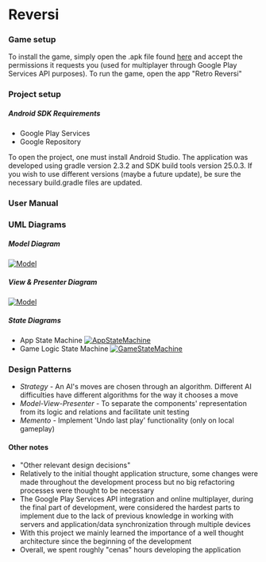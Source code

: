 # Reversi
### Game setup
To install the game, simply open the .apk file found [here](https://github.com/cyrilico/LPOO1617_T1G7/releases) and accept the permissions it requests you (used for multiplayer through Google Play Services API purposes). To run the game, open the app "Retro Reversi"

### Project setup
 ##### Android SDK Requirements
 - Google Play Services
 - Google Repository

To open the project, one must install Android Studio. The application was developed using gradle version 2.3.2 and SDK build tools version 25.0.3. If you wish to use different versions (maybe a future update), be sure the necessary build.gradle files are updated.

### User Manual


### UML Diagrams
##### Model Diagram
 [![Model](https://github.com/cyrilico/LPOO1617_T1G7/blob/master/uml/model.png?raw=true)](https://github.com/cyrilico/LPOO1617_T1G7/blob/master/uml/model.png?raw=true)
 
##### View & Presenter Diagram
 [![Model](https://github.com/cyrilico/LPOO1617_T1G7/blob/master/uml/view%20&%20presenter.png?raw=true)](https://github.com/cyrilico/LPOO1617_T1G7/blob/master/uml/view%20&%20presenter.png?raw=true)

##### State Diagrams
- App State Machine
[![AppStateMachine](https://github.com/cyrilico/LPOO1617_T1G7/blob/master/uml/app%20state.png?raw=true)](https://github.com/cyrilico/LPOO1617_T1G7/blob/master/uml/app%20state.png?raw=true)
- Game Logic State Machine
 [![GameStateMachine](https://github.com/cyrilico/LPOO1617_T1G7/blob/master/uml/game%20logic.png?raw=true)](https://github.com/cyrilico/LPOO1617_T1G7/blob/master/uml/game%20logic.png?raw=true)


### Design Patterns
- *Strategy* - An AI's moves are chosen through an algorithm. Different AI difficulties have different algorithms for the way it chooses a move
- *Model-View-Presenter* - To separate the components' representation from its logic and relations and facilitate unit testing
- *Memento* - Implement 'Undo last play' functionality (only on local gameplay)

#### Other notes
- "Other relevant design decisions"
- Relatively to the initial thought application structure, some changes were made throughout the development process but no big refactoring processes were thought to be necessary
- The Google Play Services API integration and online multiplayer, during the final part of development, were considered the hardest parts to implement due to the lack of previous knowledge in working with servers and application/data synchronization through multiple devices
- With this project we mainly learned the importance of a well thought architecture since the beginning of the development
- Overall, we spent roughly "cenas" hours developing the application


